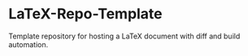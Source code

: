 # LaTeX-Repo-Template
Template repository for hosting a LaTeX document with diff and build automation.
